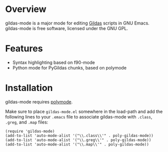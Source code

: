 # Overview

gildas-mode is a major mode for editing
[Gildas](http://www.iram.fr/IRAMFR/GILDAS) scripts in GNU Emacs.
gildas-mode is free software, licensed under the GNU GPL.

# Features

* Syntax highlighting based on f90-mode
* Python mode for PyGildas chunks, based on polymode

# Installation

gildas-mode requires [polymode](https://github.com/vitoshka/polymode).

Make sure to place `gildas-mode.el` somewhere in the load-path and add
the following lines to your `.emacs` file to associate gildas-mode
with `.class`, `.greg`, and `.map` files:

```emacs-lisp
(require 'gildas-mode)
(add-to-list 'auto-mode-alist '("\\.class\\'" . poly-gildas-mode))
(add-to-list 'auto-mode-alist '("\\.greg\\'" . poly-gildas-mode))
(add-to-list 'auto-mode-alist '("\\.map\\'" . poly-gildas-mode))
```
